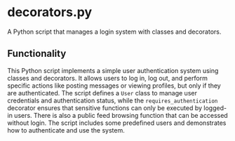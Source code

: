 # decorators.py

A Python script that manages a login system with classes and decorators.

## Functionality

This Python script implements a simple user authentication system using classes and decorators. It allows users to log in, log out, and perform specific actions like posting messages or viewing profiles, but only if they are authenticated. The script defines a `User` class to manage user credentials and authentication status, while the `requires_authentication` decorator ensures that sensitive functions can only be executed by logged-in users. There is also a public feed browsing function that can be accessed without login. The script includes some predefined users and demonstrates how to authenticate and use the system.
